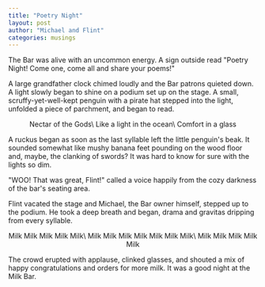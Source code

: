 ```yaml
---
title: "Poetry Night"
layout: post
author: "Michael and Flint"
categories: musings
---
```


The Bar was alive with an uncommon energy. A sign outside read "Poetry Night! Come one, come all and share your poems!"

A large grandfather clock chimed loudly and the Bar patrons quieted down. A light slowly began to shine on a podium set up on the stage. A small, scruffy-yet-well-kept penguin with a pirate hat stepped into the light, unfolded a piece of parchment, and began to read.

<p align="center">
Nectar of the Gods\
Like a light in the ocean\
Comfort in a glass
</p>

A ruckus began as soon as the last syllable left the little penguin's beak. It sounded somewhat like mushy banana feet pounding on the wood floor and, maybe, the clanking of swords? It was hard to know for sure with the lights so dim.

"WOO! That was great, Flint!" called a voice happily from the cozy darkness of the bar's seating area.

Flint vacated the stage and Michael, the Bar owner himself, stepped up to the podium. He took a deep breath and began, drama and gravitas dripping from every syllable.

<p align="center">
Milk Milk Milk Milk Milk\
Milk Milk Milk Milk Milk Milk Milk\
Milk Milk Milk Milk Milk
</p>

The crowd erupted with applause, clinked glasses, and shouted a mix of happy congratulations and orders for more milk. It was a good night at the Milk Bar.
